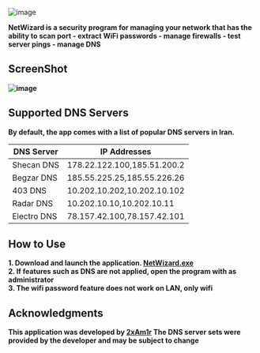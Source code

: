 ![image](https://github.com/user-attachments/assets/987c9a80-a553-43b4-af10-997c70b7ac5f)<br>

<b>NetWizard is a security program for managing your network that has the ability to scan port - extract WiFi passwords - manage firewalls - test server pings - manage DNS<b>

## ScreenShot

![image](https://github.com/user-attachments/assets/48e83710-a2b9-4bc7-aa6b-a7218fd83f9a)

## Supported DNS Servers

By default, the app comes with a list of popular DNS servers in Iran.

| DNS Server   | IP Addresses          |
| ------------ | ---------------------|
| Shecan DNS   | 178.22.122.100,185.51.200.2 |
| Begzar DNS   | 185.55.225.25,185.55.226.26 |
| 403 DNS      | 10.202.10.202,10.202.10.102 |
| Radar DNS    | 10.202.10.10,10.202.10.11 |
| Electro DNS  | 78.157.42.100,78.157.42.101 |

## How to Use
<b>1. Download and launch the application. [NetWizard.exe](https://github.com/2xAm1r/NetWizard/blob/main/NetWizard.exe)<b><br>
<b>2. If features such as DNS are not applied, open the program with as administrator<b><br>
<b>3. The wifi password feature does not work on LAN, only wifi<b>

## Acknowledgments

<b>This application was developed by [2xAm1r](https://github.com/2xAm1r/) The DNS server sets were provided by the developer and may be subject to change<b>
